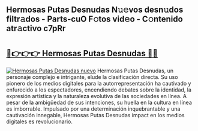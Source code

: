## Hermosas Putas Desnudas N𝚞𝚎vos desn𝚞dos filtr𝚊dos - Parts-cuO F𝚘tos vid𝚎o - C𝚘ntenido atr𝚊ctivo c7pRr

# <h2><a href="http://mb8bia.tromn.icu/?c=Hermosas+Putas+Desnudas">🔗👉👉👉 Hermosas Putas Desnudas 🔗🔗</a></h2>

[![Hermosas Putas Desnudas nuevo](https://i.imgur.com/pEAQMta.gif)](http://mb8bia.tromn.icu/?c=Hermosas+Putas+Desnudas)
Hermosas Putas Desnudas, un personaje complejo e intrigante, elude la clasificación directa. Su uso pionero de los medios digitales para la autorrepresentación ha cautivado y enfurecido a los espectadores, encendiendo debates sobre la identidad, la expresión artística y la naturaleza evolutiva de las sociedades en línea. A pesar de la ambigüedad de sus intenciones, su huella en la cultura en línea es imborrable. Impulsado por una determinación inquebrantable y una cautivación innegable, Hermosas Putas Desnudas impact en los medios digitales es revolucionario.
